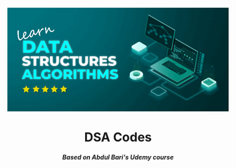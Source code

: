 ![](https://github.com/Pawar-Pratik/DSA-Codes/blob/main/Resources/gif/DSA.gif)
<h1  align="center">DSA Codes</h1>
<h5  align="center">Based on Abdul Bari's Udemy course</h5>
